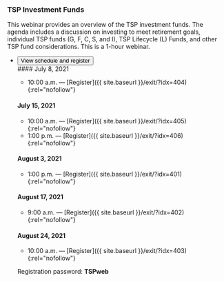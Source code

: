 ### TSP Investment Funds

This webinar provides an overview of the TSP investment funds. The agenda includes a discussion on investing to meet retirement goals, individual TSP funds (G, F, C, S, and I), TSP Lifecycle (L) Funds, and other TSP fund considerations. This is a 1-hour webinar.

<ul class="usa-accordion">
<li>
  <button
    class="usa-accordion-button"
    aria-expanded="false"
    aria-controls="register-tsp-investment-funds">
    View schedule and register
  </button>
<div id="register-tsp-investment-funds" class="usa-accordion-content" markdown="1">

<div class="usa-grid">
<!-- 1/2 -->
<div class="usa-width-one-half" markdown="1">
#### July 8, 2021

- 10:00 a.m. — [Register]({{ site.baseurl }}/exit/?idx=404){:rel="nofollow"}

#### July 15, 2021

- 10:00 a.m. — [Register]({{ site.baseurl }}/exit/?idx=405){:rel="nofollow"}
- 1:00 p.m. — [Register]({{ site.baseurl }}/exit/?idx=406){:rel="nofollow"}

#### August 3, 2021

- 1:00 p.m. — [Register]({{ site.baseurl }}/exit/?idx=401){:rel="nofollow"}

#### August 17, 2021

- 9:00 a.m. — [Register]({{ site.baseurl }}/exit/?idx=402){:rel="nofollow"}

#### August 24, 2021

- 10:00 a.m. — [Register]({{ site.baseurl }}/exit/?idx=403){:rel="nofollow"}
</div>
<!-- 2/2 -->
<div class="usa-width-one-half" markdown="1">

Registration password: **TSPweb**

</div>
</div> <!-- END usa.grid -->

</div>
</li>
</ul>
